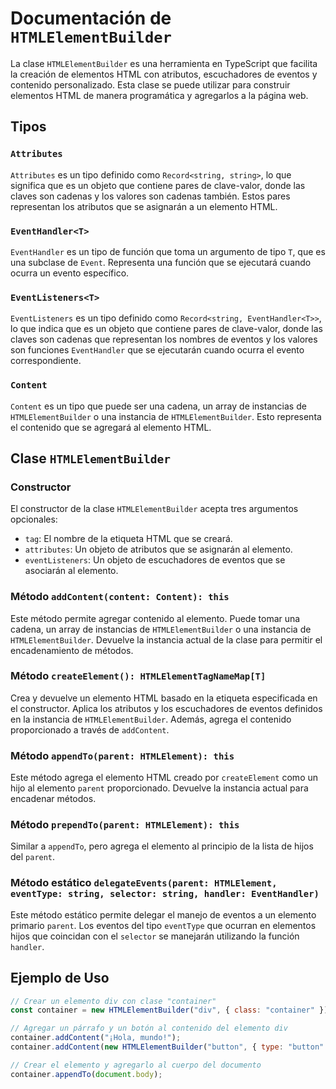 # Documentación de `HTMLElementBuilder`

La clase `HTMLElementBuilder` es una herramienta en TypeScript que facilita la creación de elementos HTML con atributos, escuchadores de eventos y contenido personalizado. Esta clase se puede utilizar para construir elementos HTML de manera programática y agregarlos a la página web.

## Tipos

### `Attributes`

`Attributes` es un tipo definido como `Record<string, string>`, lo que significa que es un objeto que contiene pares de clave-valor, donde las claves son cadenas y los valores son cadenas también. Estos pares representan los atributos que se asignarán a un elemento HTML.

### `EventHandler<T>`

`EventHandler` es un tipo de función que toma un argumento de tipo `T`, que es una subclase de `Event`. Representa una función que se ejecutará cuando ocurra un evento específico.

### `EventListeners<T>`

`EventListeners` es un tipo definido como `Record<string, EventHandler<T>>`, lo que indica que es un objeto que contiene pares de clave-valor, donde las claves son cadenas que representan los nombres de eventos y los valores son funciones `EventHandler` que se ejecutarán cuando ocurra el evento correspondiente.

### `Content`

`Content` es un tipo que puede ser una cadena, un array de instancias de `HTMLElementBuilder` o una instancia de `HTMLElementBuilder`. Esto representa el contenido que se agregará al elemento HTML.

## Clase `HTMLElementBuilder`

### Constructor

El constructor de la clase `HTMLElementBuilder` acepta tres argumentos opcionales:

- `tag`: El nombre de la etiqueta HTML que se creará.
- `attributes`: Un objeto de atributos que se asignarán al elemento.
- `eventListeners`: Un objeto de escuchadores de eventos que se asociarán al elemento.

### Método `addContent(content: Content): this`

Este método permite agregar contenido al elemento. Puede tomar una cadena, un array de instancias de `HTMLElementBuilder` o una instancia de `HTMLElementBuilder`. Devuelve la instancia actual de la clase para permitir el encadenamiento de métodos.

### Método `createElement(): HTMLElementTagNameMap[T]`

Crea y devuelve un elemento HTML basado en la etiqueta especificada en el constructor. Aplica los atributos y los escuchadores de eventos definidos en la instancia de `HTMLElementBuilder`. Además, agrega el contenido proporcionado a través de `addContent`.

### Método `appendTo(parent: HTMLElement): this`

Este método agrega el elemento HTML creado por `createElement` como un hijo al elemento `parent` proporcionado. Devuelve la instancia actual para encadenar métodos.

### Método `prependTo(parent: HTMLElement): this`

Similar a `appendTo`, pero agrega el elemento al principio de la lista de hijos del `parent`.

### Método estático `delegateEvents(parent: HTMLElement, eventType: string, selector: string, handler: EventHandler)`

Este método estático permite delegar el manejo de eventos a un elemento primario `parent`. Los eventos del tipo `eventType` que ocurran en elementos hijos que coincidan con el `selector` se manejarán utilizando la función `handler`.

## Ejemplo de Uso

```javascript
// Crear un elemento div con clase "container"
const container = new HTMLElementBuilder("div", { class: "container" });

// Agregar un párrafo y un botón al contenido del elemento div
container.addContent("¡Hola, mundo!");
container.addContent(new HTMLElementBuilder("button", { type: "button" }, { click: (event) => console.log("Botón clickeado") }));

// Crear el elemento y agregarlo al cuerpo del documento
container.appendTo(document.body);
```
